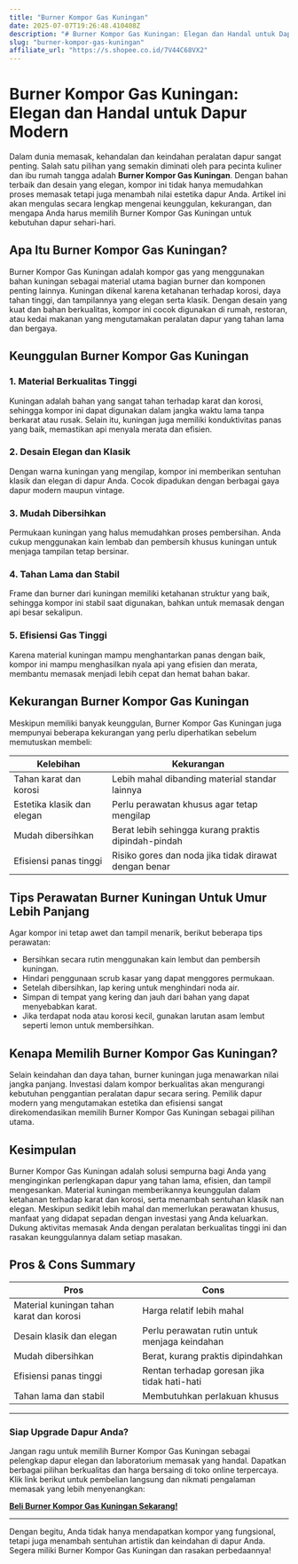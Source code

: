 ```yaml
---
title: "Burner Kompor Gas Kuningan"
date: 2025-07-07T19:26:48.410408Z
description: "# Burner Kompor Gas Kuningan: Elegan dan Handal untuk Dapur Modern..."
slug: "burner-kompor-gas-kuningan"
affiliate_url: "https://s.shopee.co.id/7V44C68VX2"
---
```

# Burner Kompor Gas Kuningan: Elegan dan Handal untuk Dapur Modern

Dalam dunia memasak, kehandalan dan keindahan peralatan dapur sangat penting. Salah satu pilihan yang semakin diminati oleh para pecinta kuliner dan ibu rumah tangga adalah **Burner Kompor Gas Kuningan**. Dengan bahan terbaik dan desain yang elegan, kompor ini tidak hanya memudahkan proses memasak tetapi juga menambah nilai estetika dapur Anda. Artikel ini akan mengulas secara lengkap mengenai keunggulan, kekurangan, dan mengapa Anda harus memilih Burner Kompor Gas Kuningan untuk kebutuhan dapur sehari-hari.

## Apa Itu Burner Kompor Gas Kuningan?

Burner Kompor Gas Kuningan adalah kompor gas yang menggunakan bahan kuningan sebagai material utama bagian burner dan komponen penting lainnya. Kuningan dikenal karena ketahanan terhadap korosi, daya tahan tinggi, dan tampilannya yang elegan serta klasik. Dengan desain yang kuat dan bahan berkualitas, kompor ini cocok digunakan di rumah, restoran, atau kedai makanan yang mengutamakan peralatan dapur yang tahan lama dan bergaya.

## Keunggulan Burner Kompor Gas Kuningan

### 1. Material Berkualitas Tinggi

Kuningan adalah bahan yang sangat tahan terhadap karat dan korosi, sehingga kompor ini dapat digunakan dalam jangka waktu lama tanpa berkarat atau rusak. Selain itu, kuningan juga memiliki konduktivitas panas yang baik, memastikan api menyala merata dan efisien.

### 2. Desain Elegan dan Klasik

Dengan warna kuningan yang mengilap, kompor ini memberikan sentuhan klasik dan elegan di dapur Anda. Cocok dipadukan dengan berbagai gaya dapur modern maupun vintage.

### 3. Mudah Dibersihkan

Permukaan kuningan yang halus memudahkan proses pembersihan. Anda cukup menggunakan kain lembab dan pembersih khusus kuningan untuk menjaga tampilan tetap bersinar.

### 4. Tahan Lama dan Stabil

Frame dan burner dari kuningan memiliki ketahanan struktur yang baik, sehingga kompor ini stabil saat digunakan, bahkan untuk memasak dengan api besar sekalipun.

### 5. Efisiensi Gas Tinggi

Karena material kuningan mampu menghantarkan panas dengan baik, kompor ini mampu menghasilkan nyala api yang efisien dan merata, membantu memasak menjadi lebih cepat dan hemat bahan bakar.

## Kekurangan Burner Kompor Gas Kuningan

Meskipun memiliki banyak keunggulan, Burner Kompor Gas Kuningan juga mempunyai beberapa kekurangan yang perlu diperhatikan sebelum memutuskan membeli:

| Kelebihan                            | Kekurangan                                          |
|--------------------------------------|-----------------------------------------------------|
| Tahan karat dan korosi             | Lebih mahal dibanding material standar lainnya    |
| Estetika klasik dan elegan        | Perlu perawatan khusus agar tetap mengilap         |
| Mudah dibersihkan                  | Berat lebih sehingga kurang praktis dipindah-pindah |
| Efisiensi panas tinggi             | Risiko gores dan noda jika tidak dirawat dengan benar |

## Tips Perawatan Burner Kuningan Untuk Umur Lebih Panjang

Agar kompor ini tetap awet dan tampil menarik, berikut beberapa tips perawatan:

- Bersihkan secara rutin menggunakan kain lembut dan pembersih kuningan.
- Hindari penggunaan scrub kasar yang dapat menggores permukaan.
- Setelah dibersihkan, lap kering untuk menghindari noda air.
- Simpan di tempat yang kering dan jauh dari bahan yang dapat menyebabkan karat.
- Jika terdapat noda atau korosi kecil, gunakan larutan asam lembut seperti lemon untuk membersihkan.

## Kenapa Memilih Burner Kompor Gas Kuningan?

Selain keindahan dan daya tahan, burner kuningan juga menawarkan nilai jangka panjang. Investasi dalam kompor berkualitas akan mengurangi kebutuhan penggantian peralatan dapur secara sering. Pemilik dapur modern yang mengutamakan estetika dan efisiensi sangat direkomendasikan memilih Burner Kompor Gas Kuningan sebagai pilihan utama.

## Kesimpulan

Burner Kompor Gas Kuningan adalah solusi sempurna bagi Anda yang menginginkan perlengkapan dapur yang tahan lama, efisien, dan tampil mengesankan. Material kuningan memberikannya keunggulan dalam ketahanan terhadap karat dan korosi, serta menambah sentuhan klasik nan elegan. Meskipun sedikit lebih mahal dan memerlukan perawatan khusus, manfaat yang didapat sepadan dengan investasi yang Anda keluarkan. Dukung aktivitas memasak Anda dengan peralatan berkualitas tinggi ini dan rasakan keunggulannya dalam setiap masakan.

## Pros & Cons Summary

| Pros                                            | Cons                                              |
|------------------------------------------------|---------------------------------------------------|
| Material kuningan tahan karat dan korosi     | Harga relatif lebih mahal                       |
| Desain klasik dan elegan                     | Perlu perawatan rutin untuk menjaga keindahan|
| Mudah dibersihkan                            | Berat, kurang praktis dipindahkan             |
| Efisiensi panas tinggi                       | Rentan terhadap goresan jika tidak hati-hati  |
| Tahan lama dan stabil                        | Membutuhkan perlakuan khusus                                |

---

### Siap Upgrade Dapur Anda?

Jangan ragu untuk memilih Burner Kompor Gas Kuningan sebagai pelengkap dapur elegan dan laboratorium memasak yang handal. Dapatkan berbagai pilihan berkualitas dan harga bersaing di toko online terpercaya. Klik link berikut untuk pembelian langsung dan nikmati pengalaman memasak yang lebih menyenangkan:

[**Beli Burner Kompor Gas Kuningan Sekarang!**](https://s.shopee.co.id/7V44C68VX2)

---

Dengan begitu, Anda tidak hanya mendapatkan kompor yang fungsional, tetapi juga menambah sentuhan artistik dan keindahan di dapur Anda. Segera miliki Burner Kompor Gas Kuningan dan rasakan perbedaannya!